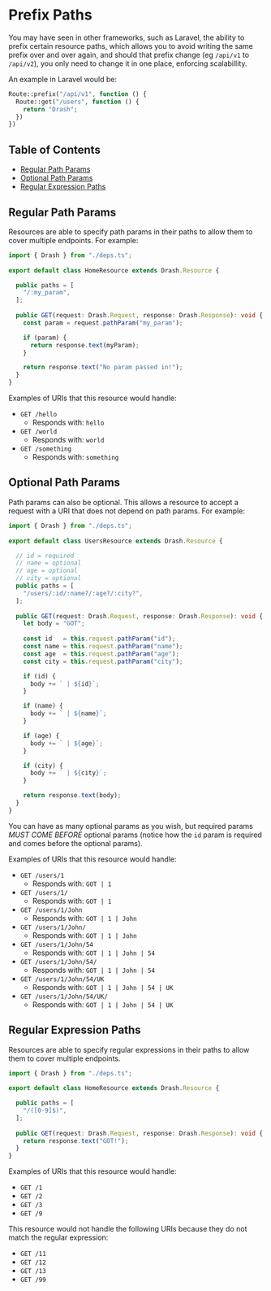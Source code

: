 # Prefix Paths

You may have seen in other frameworks, such as Laravel, the ability to prefix certain resource paths, which allows you to avoid writing the same prefix over and over again, and should that prefix change (eg `/api/v1` to `/api/v2`), you only need to change it in one place, enforcing scalabillity.

An example in Laravel would be:

```php
Route::prefix("/api/v1", function () {
  Route::get("/users", function () {
    return "Drash";
  })
})
```

## Table of Contents

* [Regular Path Params](#regular-path-params)
* [Optional Path Params](#optional-path-params)
* [Regular Expression Paths](#regular-expression-paths)

## Regular Path Params

Resources are able to specify path params in their paths to allow them to cover multiple endpoints. For example:

```typescript
import { Drash } from "./deps.ts";
 
export default class HomeResource extends Drash.Resource {

  public paths = [
    "/:my_param",
  ];
 
  public GET(request: Drash.Request, response: Drash.Response): void {
    const param = request.pathParam("my_param");

    if (param) {
      return response.text(myParam);
    }

    return response.text("No param passed in!");
  }
} 
```
Examples of URIs that this resource would handle:

* `GET /hello`
  * Responds with: `hello`
* `GET /world`
  * Responds with: `world`
* `GET /something`
  * Responds with: `something`

## Optional Path Params

Path params can also be optional. This allows a resource to accept a request with a URI that does not depend on path params. For example:

```typescript
import { Drash } from "./deps.ts";
 
export default class UsersResource extends Drash.Resource {

  // id = required
  // name = optional
  // age = optional
  // city = optional
  public paths = [
    "/users/:id/:name?/:age?/:city?",
  ];
 
  public GET(request: Drash.Request, response: Drash.Response): void {
    let body = "GOT";
 
    const id   = this.request.pathParam("id");
    const name = this.request.pathParam("name");
    const age  = this.request.pathParam("age");
    const city = this.request.pathParam("city");

    if (id) {
      body += ` | ${id}`;
    }

    if (name) {
      body += ` | ${name}`;
    }

    if (age) {
      body += ` | ${age}`;
    }

    if (city) {
      body += ` | ${city}`;
    }

    return response.text(body);
  }
}
```

You can have as many optional params as you wish, but required params _MUST COME BEFORE_ optional params (notice how the `id` param is required and comes before the optional params).

Examples of URIs that this resource would handle:

* `GET /users/1`
  * Responds with: `GOT | 1`
* `GET /users/1/`
  * Responds with: `GOT | 1`
* `GET /users/1/John`
  * Responds with: `GOT | 1 | John`
* `GET /users/1/John/`
  * Responds with: `GOT | 1 | John`
* `GET /users/1/John/54`
  * Responds with: `GOT | 1 | John | 54`
* `GET /users/1/John/54/`
  * Responds with: `GOT | 1 | John | 54`
* `GET /users/1/John/54/UK`
  * Responds with: `GOT | 1 | John | 54 | UK`
* `GET /users/1/John/54/UK/`
  * Responds with: `GOT | 1 | John | 54 | UK`

## Regular Expression Paths

Resources are able to specify regular expressions in their paths to allow them to cover multiple endpoints.


```typescript
import { Drash } from "./deps.ts";
 
export default class HomeResource extends Drash.Resource {

  public paths = [
    "/([0-9]$)",
  ];
 
  public GET(request: Drash.Request, response: Drash.Response): void {
    return response.text("GOT!");
  }
}
```

Examples of URIs that this resource would handle:

* `GET /1`
* `GET /2`
* `GET /3`
* `GET /9`

This resource would not handle the following URIs because they do not match the regular expression:

* `GET /11`
* `GET /12`
* `GET /13`
* `GET /99`
